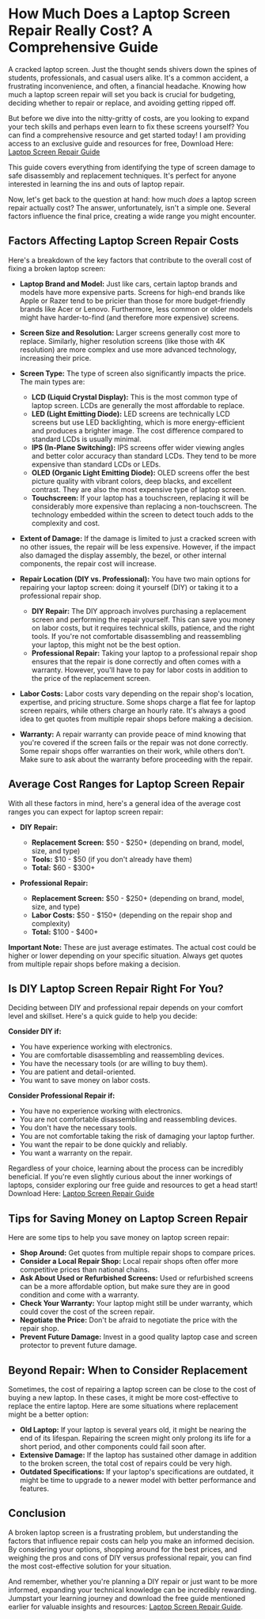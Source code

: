 # How Much Does a Laptop Screen Repair Really Cost? A Comprehensive Guide

A cracked laptop screen. Just the thought sends shivers down the spines of students, professionals, and casual users alike. It's a common accident, a frustrating inconvenience, and often, a financial headache. Knowing how much a laptop screen repair will set you back is crucial for budgeting, deciding whether to repair or replace, and avoiding getting ripped off.

But before we dive into the nitty-gritty of costs, are you looking to expand your tech skills and perhaps even learn to fix these screens yourself? You can find a comprehensive resource and get started today! I am providing access to an exclusive guide and resources for free, Download Here: [Laptop Screen Repair Guide](https://udemywork.com/how-much-is-a-screen-repair-for-a-laptop)

This guide covers everything from identifying the type of screen damage to safe disassembly and replacement techniques. It's perfect for anyone interested in learning the ins and outs of laptop repair.

Now, let's get back to the question at hand: how much *does* a laptop screen repair actually cost? The answer, unfortunately, isn't a simple one. Several factors influence the final price, creating a wide range you might encounter.

## Factors Affecting Laptop Screen Repair Costs

Here's a breakdown of the key factors that contribute to the overall cost of fixing a broken laptop screen:

*   **Laptop Brand and Model:** Just like cars, certain laptop brands and models have more expensive parts. Screens for high-end brands like Apple or Razer tend to be pricier than those for more budget-friendly brands like Acer or Lenovo. Furthermore, less common or older models might have harder-to-find (and therefore more expensive) screens.

*   **Screen Size and Resolution:** Larger screens generally cost more to replace. Similarly, higher resolution screens (like those with 4K resolution) are more complex and use more advanced technology, increasing their price.

*   **Screen Type:** The type of screen also significantly impacts the price. The main types are:

    *   **LCD (Liquid Crystal Display):** This is the most common type of laptop screen. LCDs are generally the most affordable to replace.
    *   **LED (Light Emitting Diode):** LED screens are technically LCD screens but use LED backlighting, which is more energy-efficient and produces a brighter image. The cost difference compared to standard LCDs is usually minimal.
    *   **IPS (In-Plane Switching):** IPS screens offer wider viewing angles and better color accuracy than standard LCDs. They tend to be more expensive than standard LCDs or LEDs.
    *   **OLED (Organic Light Emitting Diode):** OLED screens offer the best picture quality with vibrant colors, deep blacks, and excellent contrast. They are also the most expensive type of laptop screen.
    *   **Touchscreen:** If your laptop has a touchscreen, replacing it will be considerably more expensive than replacing a non-touchscreen. The technology embedded within the screen to detect touch adds to the complexity and cost.

*   **Extent of Damage:** If the damage is limited to just a cracked screen with no other issues, the repair will be less expensive. However, if the impact also damaged the display assembly, the bezel, or other internal components, the repair cost will increase.

*   **Repair Location (DIY vs. Professional):** You have two main options for repairing your laptop screen: doing it yourself (DIY) or taking it to a professional repair shop.

    *   **DIY Repair:** The DIY approach involves purchasing a replacement screen and performing the repair yourself. This can save you money on labor costs, but it requires technical skills, patience, and the right tools. If you're not comfortable disassembling and reassembling your laptop, this might not be the best option.
    *   **Professional Repair:** Taking your laptop to a professional repair shop ensures that the repair is done correctly and often comes with a warranty. However, you'll have to pay for labor costs in addition to the price of the replacement screen.

*   **Labor Costs:** Labor costs vary depending on the repair shop's location, expertise, and pricing structure. Some shops charge a flat fee for laptop screen repairs, while others charge an hourly rate. It's always a good idea to get quotes from multiple repair shops before making a decision.

*   **Warranty:** A repair warranty can provide peace of mind knowing that you're covered if the screen fails or the repair was not done correctly. Some repair shops offer warranties on their work, while others don't. Make sure to ask about the warranty before proceeding with the repair.

## Average Cost Ranges for Laptop Screen Repair

With all these factors in mind, here's a general idea of the average cost ranges you can expect for laptop screen repair:

*   **DIY Repair:**

    *   **Replacement Screen:** \$50 - \$250+ (depending on brand, model, size, and type)
    *   **Tools:** \$10 - \$50 (if you don't already have them)
    *   **Total:** \$60 - \$300+

*   **Professional Repair:**

    *   **Replacement Screen:** \$50 - \$250+ (depending on brand, model, size, and type)
    *   **Labor Costs:** \$50 - \$150+ (depending on the repair shop and complexity)
    *   **Total:** \$100 - \$400+

**Important Note:** These are just average estimates. The actual cost could be higher or lower depending on your specific situation. Always get quotes from multiple repair shops before making a decision.

## Is DIY Laptop Screen Repair Right For You?

Deciding between DIY and professional repair depends on your comfort level and skillset. Here's a quick guide to help you decide:

**Consider DIY if:**

*   You have experience working with electronics.
*   You are comfortable disassembling and reassembling devices.
*   You have the necessary tools (or are willing to buy them).
*   You are patient and detail-oriented.
*   You want to save money on labor costs.

**Consider Professional Repair if:**

*   You have no experience working with electronics.
*   You are not comfortable disassembling and reassembling devices.
*   You don't have the necessary tools.
*   You are not comfortable taking the risk of damaging your laptop further.
*   You want the repair to be done quickly and reliably.
*   You want a warranty on the repair.

Regardless of your choice, learning about the process can be incredibly beneficial. If you're even slightly curious about the inner workings of laptops, consider exploring our free guide and resources to get a head start! Download Here: [Laptop Screen Repair Guide](https://udemywork.com/how-much-is-a-screen-repair-for-a-laptop)

## Tips for Saving Money on Laptop Screen Repair

Here are some tips to help you save money on laptop screen repair:

*   **Shop Around:** Get quotes from multiple repair shops to compare prices.
*   **Consider a Local Repair Shop:** Local repair shops often offer more competitive prices than national chains.
*   **Ask About Used or Refurbished Screens:** Used or refurbished screens can be a more affordable option, but make sure they are in good condition and come with a warranty.
*   **Check Your Warranty:** Your laptop might still be under warranty, which could cover the cost of the screen repair.
*   **Negotiate the Price:** Don't be afraid to negotiate the price with the repair shop.
*   **Prevent Future Damage:** Invest in a good quality laptop case and screen protector to prevent future damage.

## Beyond Repair: When to Consider Replacement

Sometimes, the cost of repairing a laptop screen can be close to the cost of buying a new laptop. In these cases, it might be more cost-effective to replace the entire laptop. Here are some situations where replacement might be a better option:

*   **Old Laptop:** If your laptop is several years old, it might be nearing the end of its lifespan. Repairing the screen might only prolong its life for a short period, and other components could fail soon after.
*   **Extensive Damage:** If the laptop has sustained other damage in addition to the broken screen, the total cost of repairs could be very high.
*   **Outdated Specifications:** If your laptop's specifications are outdated, it might be time to upgrade to a newer model with better performance and features.

## Conclusion

A broken laptop screen is a frustrating problem, but understanding the factors that influence repair costs can help you make an informed decision. By considering your options, shopping around for the best prices, and weighing the pros and cons of DIY versus professional repair, you can find the most cost-effective solution for your situation.

And remember, whether you're planning a DIY repair or just want to be more informed, expanding your technical knowledge can be incredibly rewarding. Jumpstart your learning journey and download the free guide mentioned earlier for valuable insights and resources: [Laptop Screen Repair Guide](https://udemywork.com/how-much-is-a-screen-repair-for-a-laptop).
